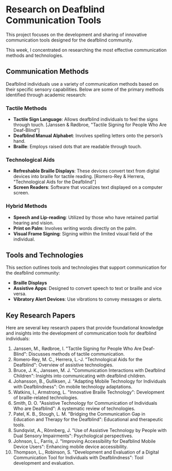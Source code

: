 # Research on Deafblind Communication Tools

This project focuses on the development and sharing of innovative communication tools designed for the deafblind community. 

This week, I concentrated on researching the most effective communication methods and technologies.

## Communication Methods

Deafblind individuals use a variety of communication methods based on their specific sensory capabilities. Below are some of the primary methods identified through academic research:

### Tactile Methods
- **Tactile Sign Language**: Allows deafblind individuals to feel the signs through touch. [Janssen & Rødbroe, "Tactile Signing for People Who Are Deaf-Blind"]
- **Deafblind Manual Alphabet**: Involves spelling letters onto the person’s hand.
- **Braille**: Employs raised dots that are readable through touch.

### Technological Aids
- **Refreshable Braille Displays**: These devices convert text from digital devices into braille for tactile reading. [Romero-Rey & Herrera, "Technological Aids for the Deafblind"]
- **Screen Readers**: Software that vocalizes text displayed on a computer screen.

### Hybrid Methods
- **Speech and Lip-reading**: Utilized by those who have retained partial hearing and vision.
- **Print on Palm**: Involves writing words directly on the palm.
- **Visual Frame Signing**: Signing within the limited visual field of the individual.

## Tools and Technologies

This section outlines tools and technologies that support communication for the deafblind community:

- **Braille Displays**
- **Assistive Apps**: Designed to convert speech to text or braille and vice versa.
- **Vibratory Alert Devices**: Use vibrations to convey messages or alerts.

## Key Research Papers

Here are several key research papers that provide foundational knowledge and insights into the development of communication tools for deafblind individuals:

1. Janssen, M., Rødbroe, I. "Tactile Signing for People Who Are Deaf-Blind": Discusses methods of tactile communication.
2. Romero-Rey, M. C., Herrera, L.-J. "Technological Aids for the Deafblind": Overview of assistive technologies.
3. Bruce, J. K., Janssen, M. J. "Communication Interactions with Deafblind Children": Insights into communicating with deafblind children.
4. Johansson, B., Gulliksen, J. "Adapting Mobile Technology for Individuals with Deafblindness": On mobile technology adaptations.
5. Watkins, I., Armstrong, L. "Innovative Braille Technology": Development of braille-related technologies.
6. Smith, D. O. "Assistive Technology for Communication of Individuals Who are Deafblind": A systematic review of technologies.
7. Patel, K. B., Stough, L. M. "Bridging the Communication Gap in Education and Therapy for the Deafblind": Educational and therapeutic tools.
8. Sundqvist, A., Rönnberg, J. "Use of Assistive Technology by People with Dual Sensory Impairments": Psychological perspectives.
9. Johnson, L., Farris, J. "Improving Accessibility for Deafblind Mobile Device Users": Enhancing mobile device accessibility.
10. Thompson, L., Robinson, S. "Development and Evaluation of a Digital Communication Tool for Individuals with Deafblindness": Tool development and evaluation.



